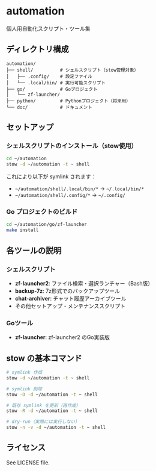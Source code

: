 # automation

個人用自動化スクリプト・ツール集

## ディレクトリ構成

```
automation/
├── shell/          # シェルスクリプト（stow管理対象）
│   ├── .config/    # 設定ファイル
│   └── .local/bin/ # 実行可能スクリプト
├── go/             # Goプロジェクト
│   └── zf-launcher/
├── python/         # Pythonプロジェクト（将来用）
└── doc/            # ドキュメント
```

## セットアップ

### シェルスクリプトのインストール（stow使用）

```bash
cd ~/automation
stow -d ~/automation -t ~ shell
```

これにより以下が symlink されます：
- `~/automation/shell/.local/bin/*` → `~/.local/bin/*`
- `~/automation/shell/.config/*` → `~/.config/`

### Go プロジェクトのビルド

```bash
cd ~/automation/go/zf-launcher
make install
```

## 各ツールの説明

### シェルスクリプト

- **zf-launcher2**: ファイル検索・選択ランチャー（Bash版）
- **backup-7z**: 7z形式でのバックアップツール
- **chat-archiver**: チャット履歴アーカイブツール
- その他セットアップ・メンテナンススクリプト

### Goツール

- **zf-launcher**: zf-launcher2 のGo実装版

## stow の基本コマンド

```bash
# symlink 作成
stow -d ~/automation -t ~ shell

# symlink 削除
stow -D -d ~/automation -t ~ shell

# 既存 symlink を更新（再作成）
stow -R -d ~/automation -t ~ shell

# dry-run（実際には実行しない）
stow -n -v -d ~/automation -t ~ shell
```

## ライセンス

See LICENSE file.
